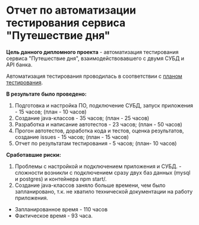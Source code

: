 # **Отчет по автоматизации тестирования сервиса "Путешествие дня"**

 **Цель данного дипломного проекта** -  автоматизация тестирования сервиса "Путешествие дня", взаимодействовавшего с двумя СУБД и API банка. 

 Автоматизация тестирования проводилась в соответствии с [планом тестирования](https://github.com/Yuliyarubtsova/Diplom/blob/master/DiplomDocuments/Plan.md).

**В результате было проведено:**

1. Подготовка и настройка ПО, подключение СУБД, запуск приложения - 15 часов;  (план - 10 часов)
2. Создание java-классов - 35 часов; (план - 25 часов)
3. Разработка и написание автотестов - 23 часов; (план - 50 часов)
4. Прогон автотестов, доработка кода и тестов, оценка результатов, создание issues - 15 часов; (план - 15 часов)
5. Отчет по результатам тестирования - 5 часов; (план- 10 часов)


**Сработавшие риски:**
1. Проблемы с настройкой и подключением приложения и СУБД. - сложности возникли с подключением сразу двух баз данных (mysql и postgres) и контейнера npm start/.
1. Создание java-классов заняло больше времени, чем было запланировано, т.к. не хватило технической документации на работу приложения.

* Запланированное время - 110 часов
* Фактическое время - 93 часа. 


